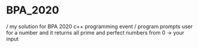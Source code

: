 # BPA_2020
/
my solution for BPA 2020 c++ programming event
/
program prompts user for a number and it returns all prime and perfect numbers from 0 -> your input
